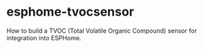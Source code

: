 # esphome-tvocsensor
How to build a TVOC (Total Volatile Organic Compound) sensor for integration into ESPHome.
